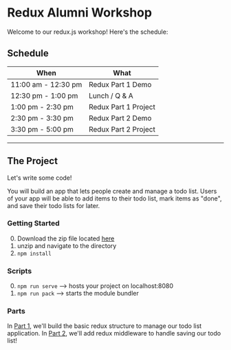 # Redux Alumni Workshop

Welcome to our redux.js workshop! Here's the schedule:

## Schedule

When                | What
--------------------|---------------------
11:00 am - 12:30 pm | Redux Part 1 Demo
12:30 pm - 1:00 pm  | Lunch / Q & A
1:00 pm - 2:30 pm   | Redux Part 1 Project
2:30 pm - 3:30 pm   | Redux Part 2 Demo
3:30 pm - 5:00 pm   | Redux Part 2 Project

---

## The Project

Let's write some code!

You will build an app that lets people create and manage a todo list. Users of your app will be able to add items to their todo list, mark items as "done", and save their todo lists for later.

### Getting Started

  0. Download the zip file located [here](skeleton.zip)
  0. unzip and navigate to the directory
  0. `npm install`

### Scripts
  0. `npm run serve` --> hosts your project on localhost:8080
  0. `npm run pack` --> starts the module bundler

### Parts

In [Part 1](part_1.md), we'll build the basic redux structure to manage our todo list application.
In [Part 2](part_2.md), we'll add redux middleware to handle saving our todo list!
